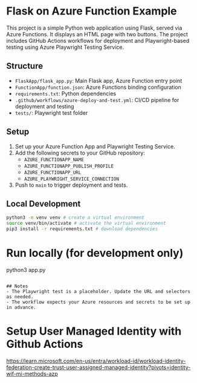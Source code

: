 # Flask on Azure Function Example

This project is a simple Python web application using Flask, served via Azure Functions. It displays an HTML page with two buttons. The project includes GitHub Actions workflows for deployment and Playwright-based testing using Azure Playwright Testing Service.

## Structure
- `FlaskApp/flask_app.py`: Main Flask app, Azure Function entry point
- `FunctionApp/function.json`: Azure Functions binding configuration
- `requirements.txt`: Python dependencies
- `.github/workflows/azure-deploy-and-test.yml`: CI/CD pipeline for deployment and testing
- `tests/`: Playwright test folder

## Setup
1. Set up your Azure Function App and Playwright Testing Service.
2. Add the following secrets to your GitHub repository:
   - `AZURE_FUNCTIONAPP_NAME`
   - `AZURE_FUNCTIONAPP_PUBLISH_PROFILE`
   - `AZURE_FUNCTIONAPP_URL`
   - `AZURE_PLAYWRIGHT_SERVICE_CONNECTION`
3. Push to `main` to trigger deployment and tests.

## Local Development
```bash
python3 -m venv venv # create a virtual environment
source venv/bin/activate # activate the virtual environment
pip3 install -r requirements.txt # download dependencies
```
# Run locally (for development only)
python3 app.py
```

## Notes
- The Playwright test is a placeholder. Update the URL and selectors as needed.
- The workflow expects your Azure resources and secrets to be set up in advance.

```

# Setup User Managed Identity with Github Actions

https://learn.microsoft.com/en-us/entra/workload-id/workload-identity-federation-create-trust-user-assigned-managed-identity?pivots=identity-wif-mi-methods-azp